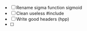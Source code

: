 - [ ] Rename sigma function sigmoid
- [ ] Clean useless #include
- [ ] Write good headers (hpp)
- [ ] 